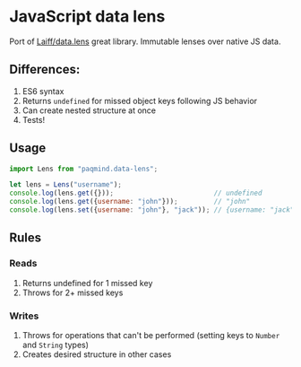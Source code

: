 # JavaScript data lens

Port of [Laiff/data.lens](https://github.com/Laiff/data.lens) great library.
Immutable lenses over native JS data.

## Differences:

1. ES6 syntax
2. Returns `undefined` for missed object keys following JS behavior
3. Can create nested structure at once
4. Tests!

## Usage

```js
import Lens from "paqmind.data-lens";

let lens = Lens("username");
console.log(lens.get({}));                         // undefined
console.log(lens.get({username: "john"}));         // "john"
console.log(lens.set({username: "john"}, "jack")); // {username: "jack"}
```

## Rules

### Reads

1. Returns undefined for 1 missed key
2. Throws for 2+ missed keys

### Writes

1. Throws for operations that can't be performed (setting keys to `Number` and `String` types)
2. Creates desired structure in other cases

